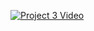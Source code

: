 [![Project 3 Video](http://img.youtube.com/vi/YOUTUBE_5nxRw3B-sMA_8/0.jpg)](http://www.youtube.com/watch?v=5nxRw3B-sMA_8 "Video Title")
